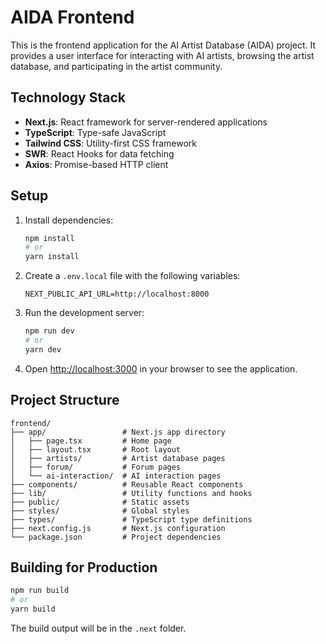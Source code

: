 # AIDA Frontend

This is the frontend application for the AI Artist Database (AIDA) project. It provides a user interface for interacting with AI artists, browsing the artist database, and participating in the artist community.

## Technology Stack

- **Next.js**: React framework for server-rendered applications
- **TypeScript**: Type-safe JavaScript
- **Tailwind CSS**: Utility-first CSS framework
- **SWR**: React Hooks for data fetching
- **Axios**: Promise-based HTTP client

## Setup

1. Install dependencies:
   ```bash
   npm install
   # or
   yarn install
   ```

2. Create a `.env.local` file with the following variables:
   ```
   NEXT_PUBLIC_API_URL=http://localhost:8000
   ```

3. Run the development server:
   ```bash
   npm run dev
   # or
   yarn dev
   ```

4. Open [http://localhost:3000](http://localhost:3000) in your browser to see the application.

## Project Structure

```
frontend/
├── app/                 # Next.js app directory
│   ├── page.tsx         # Home page
│   ├── layout.tsx       # Root layout
│   ├── artists/         # Artist database pages
│   ├── forum/           # Forum pages
│   └── ai-interaction/  # AI interaction pages
├── components/          # Reusable React components
├── lib/                 # Utility functions and hooks
├── public/              # Static assets
├── styles/              # Global styles
├── types/               # TypeScript type definitions
├── next.config.js       # Next.js configuration
└── package.json         # Project dependencies
```

## Building for Production

```bash
npm run build
# or
yarn build
```

The build output will be in the `.next` folder. 
